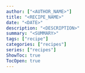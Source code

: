 ```yaml
---
author: ["<AUTHOR_NAME>"]
title: "<RECIPE_NAME>"
date: "<DATE>"
description: "<DESCRIPTION>"
summary: "<SUMMARY>"
tags: ["recipe"]
categories: ["recipes"]
series: ["recipes"]
ShowToc: true
TocOpen: true
---
```


